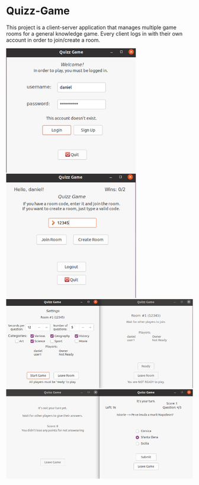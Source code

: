 # Quizz-Game

This project is a client-server application that manages multiple game rooms for a general knowledge game. Every client logs in with their own account in order to join/create a room.

<img width="350" src="https://github.com/andreihaivas6/Quizz-Game/blob/main/ss/a1.png">

<img width="350" src="https://github.com/andreihaivas6/Quizz-Game/blob/main/ss/a2.png">

<img width="700" src="https://github.com/andreihaivas6/Quizz-Game/blob/main/ss/a3.png">

<img width="700" src="https://github.com/andreihaivas6/Quizz-Game/blob/main/ss/a4.png">


